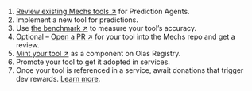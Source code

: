 1. [Review existing Mechs tools ↗](https://github.com/valory-xyz/mech/tree/main/tools) for Prediction Agents.
1. Implement a new tool for predictions.
1. Use [the benchmark ↗](https://github.com/valory-xyz/olas-predict-benchmark) to measure your tool’s accuracy.
1. Optional – [Open a PR ↗](https://github.com/valory-xyz/mech/tree/main/tools) for your tool into the Mechs repo and get a review.
1. [Mint your tool ↗](https://registry.olas.network/ethereum/components/mint) as a component on Olas Registry.
1. Promote your tool to get it adopted in services.
1. Once your tool is referenced in a service, await donations that trigger dev rewards. [Learn more](https://tokenomics.olas.network/dev-incentives).